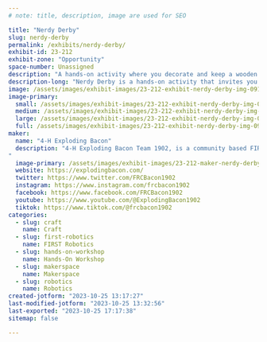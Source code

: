 ```yaml
---
# note: title, description, image are used for SEO

title: "Nerdy Derby"
slug: nerdy-derby
permalink: /exhibits/nerdy-derby/
exhibit-id: 23-212
exhibit-zone: "Opportunity"
space-number: Unassigned
description: "A hands-on activity where you decorate and keep a wooden car to race down a track. "
description-long: "Nerdy Derby is a hands-on activity that invites you to decorate a small wood car and then race it down one of our tracks. The kids add weights use hot glue to make their cars looks awesome. A $5 workshop fee applies."
image: /assets/images/exhibit-images/23-212-exhibit-nerdy-derby-img-0913-large.jpeg
image-primary: 
  small: /assets/images/exhibit-images/23-212-exhibit-nerdy-derby-img-0913-small.jpeg
  medium: /assets/images/exhibit-images/23-212-exhibit-nerdy-derby-img-0913-medium.jpeg
  large: /assets/images/exhibit-images/23-212-exhibit-nerdy-derby-img-0913-large.jpeg
  full: /assets/images/exhibit-images/23-212-exhibit-nerdy-derby-img-0913-full.jpeg
maker: 
  name: "4-H Exploding Bacon"
  description: "4-H Exploding Bacon Team 1902, is a community based FIRST Robotics Competition team serving Central Florida. We have students from 4 counties, 14 schools and homeschoolers. We teach students mechanical, electrical, programming, and pneumatics along with non-technical skills like public speaking, leadership and team work. Our goal is to grow capable leaders who will make a positive impact. In 2019, 4-H Exploding Bacon became the first Florida team to win the World Championship Chairman’s Award, (now the FIRST Impact Award), the most prestigious FIRST Robotics Competition Award. We are also the founders of #FIRSTLikeAGirl. Our mission is to have fun doing cool things that help people.
"
  image-primary: /assets/images/exhibit-images/23-212-maker-nerdy-derby-img-0912-medium.jpeg
  website: https://explodingbacon.com/
  twitter: https://www.twitter.com/FRCBacon1902
  instagram: https://www.instagram.com/frcbacon1902
  facebook: https://www.facebook.com/FRCBacon1902
  youtube: https://www.youtube.com/@ExplodingBacon1902
  tiktok: https://www.tiktok.com/@frcbacon1902
categories: 
  - slug: craft
    name: Craft
  - slug: first-robotics
    name: FIRST Robotics
  - slug: hands-on-workshop
    name: Hands-On Workshop
  - slug: makerspace
    name: Makerspace
  - slug: robotics
    name: Robotics
created-jotform: "2023-10-25 13:17:27"
last-modified-jotform: "2023-10-25 13:32:56"
last-exported: "2023-10-25 17:17:38"
sitemap: false

---
```

